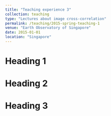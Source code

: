 ```yaml
---
title: "Teaching experience 3"
collection: teaching
type: "Lectures about image cross-correlation"
permalink: /teaching/2015-spring-teaching-1
venue: "Earth Observatory of Singapore"
date: 2015-01-01
location: "Singapore"
---
```



Heading 1
======

Heading 2
======

Heading 3
======
